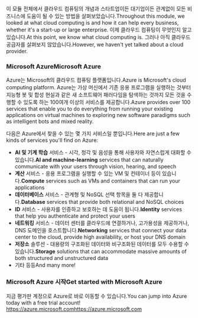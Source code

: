 <span data-ttu-id="2974c-101">이 모듈 전체에서 클라우드 컴퓨팅의 개념과 스타트업이든 대기업이든 관계없이 모든 비즈니스에 도움이 될 수 있는 방법을 살펴보았습니다.</span><span class="sxs-lookup"><span data-stu-id="2974c-101">Throughout this module, we looked at what cloud computing is and how it can help every business, whether it's a start-up or large enterprise.</span></span> <span data-ttu-id="2974c-102">이제 클라우드 컴퓨팅이 무엇인지 알고 있습니다.</span><span class="sxs-lookup"><span data-stu-id="2974c-102">At this point, we know what cloud computing is.</span></span> <span data-ttu-id="2974c-103">그러나 아직 클라우드 공급자를 살펴보지 않았습니다.</span><span class="sxs-lookup"><span data-stu-id="2974c-103">However, we haven't yet talked about a cloud provider.</span></span>

### <a name="microsoft-azure"></a><span data-ttu-id="2974c-104">Microsoft Azure</span><span class="sxs-lookup"><span data-stu-id="2974c-104">Microsoft Azure</span></span>

<span data-ttu-id="2974c-105">Azure는 Microsoft의 클라우드 컴퓨팅 플랫폼입니다.</span><span class="sxs-lookup"><span data-stu-id="2974c-105">Azure is Microsoft's cloud computing platform.</span></span> <span data-ttu-id="2974c-106">Azure는 가상 머신에서 기존 응용 프로그램을 실행하는 것부터 지능형 봇 및 합성 현실과 같은 새 소프트웨어 패러다임을 탐색하는 것까지 모든 것을 수행할 수 있도록 하는 100여개 이상의 서비스를 제공합니다.</span><span class="sxs-lookup"><span data-stu-id="2974c-106">Azure provides over 100 services that enable you to do everything from running your existing applications on virtual machines to exploring new software paradigms such as intelligent bots and mixed reality.</span></span>

<span data-ttu-id="2974c-107">다음은 Azure에서 찾을 수 있는 몇 가지 서비스일 뿐입니다.</span><span class="sxs-lookup"><span data-stu-id="2974c-107">Here are just a few kinds of services you'll find on Azure:</span></span>

- <span data-ttu-id="2974c-108">**AI 및 기계 학습** 서비스 - 시각, 청각 및 음성을 통해 사용자와 자연스럽게 대화할 수 있습니다.</span><span class="sxs-lookup"><span data-stu-id="2974c-108">**AI and machine-learning** services that can naturally communicate with your users through vision, hearing, and speech</span></span>
- <span data-ttu-id="2974c-109">**계산** 서비스 - 응용 프로그램을 실행할 수 있는 VM 및 컨테이너 등이 있습니다.</span><span class="sxs-lookup"><span data-stu-id="2974c-109">**Compute** services such as VMs and containers that can run your applications</span></span>
- <span data-ttu-id="2974c-110">**데이터베이스** 서비스 - 관계형 및 NoSQL 선택 항목을 둘 다 제공합니다.</span><span class="sxs-lookup"><span data-stu-id="2974c-110">**Database** services that provide both relational and NoSQL choices</span></span>
- <span data-ttu-id="2974c-111">**ID** 서비스 - 사용자를 인증하고 보호하는 데 도움이 됩니다.</span><span class="sxs-lookup"><span data-stu-id="2974c-111">**Identity** services that help you authenticate and protect your users</span></span>
- <span data-ttu-id="2974c-112">**네트워킹** 서비스 - 데이터 센터를 클라우드에 연결하거나, 고가용성을 제공하거나, DNS 도메인을 호스트합니다.</span><span class="sxs-lookup"><span data-stu-id="2974c-112">**Networking** services that connect your data center to the cloud, provide high availability, or host your DNS domain</span></span>
- <span data-ttu-id="2974c-113">**저장소** 솔루션 - 대용량의 구조화된 데이터와 비구조화된 데이터를 모두 수용할 수 있습니다.</span><span class="sxs-lookup"><span data-stu-id="2974c-113">**Storage** solutions that can accommodate massive amounts of both structured and unstructured data</span></span>
- <span data-ttu-id="2974c-114">기타 등등</span><span class="sxs-lookup"><span data-stu-id="2974c-114">And many more!</span></span>

### <a name="get-started-with-microsoft-azure"></a><span data-ttu-id="2974c-115">Microsoft Azure 시작</span><span class="sxs-lookup"><span data-stu-id="2974c-115">Get started with Microsoft Azure</span></span>

<span data-ttu-id="2974c-116">지금 평가판 계정으로 Azure로 바로 이동할 수 있습니다.</span><span class="sxs-lookup"><span data-stu-id="2974c-116">You can jump into Azure today with a free trial account!</span></span>
<span data-ttu-id="2974c-117">https://azure.microsoft.com</span><span class="sxs-lookup"><span data-stu-id="2974c-117">https://azure.microsoft.com</span></span>
